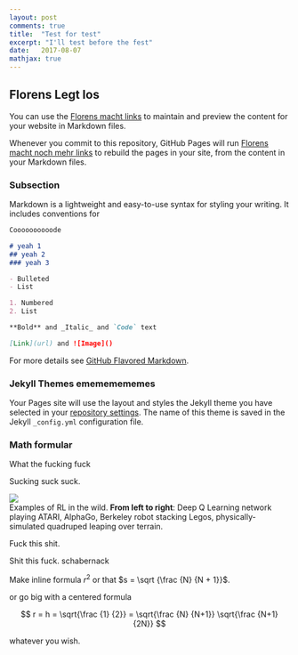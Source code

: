 ```yaml
---
layout: post
comments: true
title:  "Test for test"
excerpt: "I'll test before the fest"
date:   2017-08-07
mathjax: true
---
```


## Florens Legt los

You can use the [Florens macht links](https://github.com/f37/f37.github.io/edit/master/index.md) to maintain and preview the content for your website in Markdown files.

Whenever you commit to this repository, GitHub Pages will run [Florens macht noch mehr links](https://jekyllrb.com/) to rebuild the pages in your site, from the content in your Markdown files.

### Subsection

Markdown is a lightweight and easy-to-use syntax for styling your writing. It includes conventions for

```markdown
Coooooooooode

# yeah 1
## yeah 2
### yeah 3

- Bulleted
- List

1. Numbered
2. List

**Bold** and _Italic_ and `Code` text

[Link](url) and ![Image]()
```
For more details see [GitHub Flavored Markdown](https://guides.github.com/features/mastering-markdown/).

### Jekyll Themes emememememes

Your Pages site will use the layout and styles the Jekyll theme you have selected in your [repository settings](https://github.com/f37/f37.github.io/settings). The name of this theme is saved in the Jekyll `_config.yml` configuration file.

### Math formular

What the fucking fuck

Sucking suck suck.

<div class="imgcap">
<img src="/assets/rl/preview.jpeg">
<div class="thecap">Examples of RL in the wild. <b>From left to right</b>: Deep Q Learning network playing ATARI, AlphaGo, Berkeley robot stacking Legos, physically-simulated quadruped leaping over terrain.</div>
</div>

Fuck this shit.

Shit this fuck.
schabernack

Make inline formula $r^2$ or that $s = \sqrt {\frac {N} {N + 1}}$.

or go big with a centered formula

$$ r = h = \sqrt{\frac {1} {2}} = \sqrt{\frac {N} {N+1}} \sqrt{\frac {N+1} {2N}} $$

whatever you wish.
